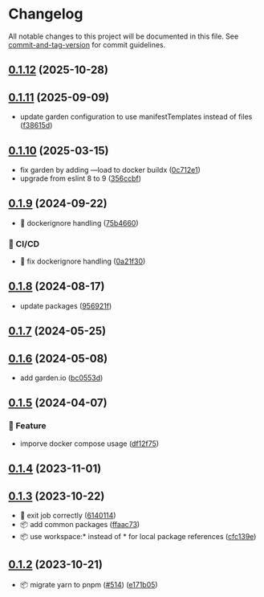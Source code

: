 # Changelog

All notable changes to this project will be documented in this file. See [commit-and-tag-version](https://github.com/absolute-version/commit-and-tag-version) for commit guidelines.

## [0.1.12](https://github.com/demokratie-live/democracy-development/compare/index-sync-bundestagio@v0.1.11...index-sync-bundestagio@v0.1.12) (2025-10-28)

## [0.1.11](https://github.com/demokratie-live/democracy-development/compare/index-sync-bundestagio@v0.1.10...index-sync-bundestagio@v0.1.11) (2025-09-09)


* update garden configuration to use manifestTemplates instead of files ([f38615d](https://github.com/demokratie-live/democracy-development/commit/f38615dd5400bad734139f5363a6a6d9fa6a3db3))

## [0.1.10](https://github.com/demokratie-live/democracy-development/compare/index-sync-bundestagio@v0.1.9...index-sync-bundestagio@v0.1.10) (2025-03-15)


* fix garden by adding —load to docker buildx ([0c712e1](https://github.com/demokratie-live/democracy-development/commit/0c712e1734116275badbde2c82aadc4515845759))
* upgrade from eslint 8 to 9 ([356ccbf](https://github.com/demokratie-live/democracy-development/commit/356ccbfad9dff32191f38be383b24d515d4a87fb))

## [0.1.9](https://github.com/demokratie-live/democracy-development/compare/index-sync-bundestagio@v0.1.8...index-sync-bundestagio@v0.1.9) (2024-09-22)


* 🐛 dockerignore handling ([75b4660](https://github.com/demokratie-live/democracy-development/commit/75b4660fae655d2cf9c3847611707dac177f82cc))


### 👷 CI/CD

* 👷 fix dockerignore handling ([0a21f30](https://github.com/demokratie-live/democracy-development/commit/0a21f3020ff68334d259743a87f14bec76dd6b1c))

## [0.1.8](https://github.com/demokratie-live/democracy-development/compare/index-sync-bundestagio@v0.1.7...index-sync-bundestagio@v0.1.8) (2024-08-17)


* update packages ([956921f](https://github.com/demokratie-live/democracy-development/commit/956921f3fc83f93e606a403d75463d38641fc595))

## [0.1.7](https://github.com/demokratie-live/democracy-development/compare/index-sync-bundestagio@v0.1.6...index-sync-bundestagio@v0.1.7) (2024-05-25)

## [0.1.6](https://github.com/demokratie-live/democracy-development/compare/index-sync-bundestagio@v0.1.5...index-sync-bundestagio@v0.1.6) (2024-05-08)


* add garden.io ([bc0553d](https://github.com/demokratie-live/democracy-development/commit/bc0553d2dbae414c2d9f418dc06530bcc2ea82e7))

## [0.1.5](https://github.com/demokratie-live/democracy-development/compare/index-sync-bundestagio@v0.1.4...index-sync-bundestagio@v0.1.5) (2024-04-07)


### 🚀 Feature

* imporve docker compose usage ([df12f75](https://github.com/demokratie-live/democracy-development/commit/df12f751199dc85ac0ca7d9425d09faf3af836ea))

## [0.1.4](https://github.com/demokratie-live/democracy-development/compare/index-sync-bundestagio@v0.1.3...index-sync-bundestagio@v0.1.4) (2023-11-01)

## [0.1.3](https://github.com/demokratie-live/democracy-development/compare/index-sync-bundestagio@v0.1.2...index-sync-bundestagio@v0.1.3) (2023-10-22)


* 🐛 exit job correctly ([6140114](https://github.com/demokratie-live/democracy-development/commit/6140114dcc6b31e5e2525d0cb8fcc684f1e28299))
* 📦️ add common packages ([ffaac73](https://github.com/demokratie-live/democracy-development/commit/ffaac738ab8bd2376bdc6f792c741a51df253002))
* 📦️ use workspace:* instead of * for local package references ([cfc139e](https://github.com/demokratie-live/democracy-development/commit/cfc139e62c56dcd67c363d45227bb7675acb863a))

## [0.1.2](https://github.com/demokratie-live/democracy-development/compare/index-sync-bundestagio@v0.1.0...index-sync-bundestagio@v0.1.2) (2023-10-21)


* 📦️ migrate yarn to pnpm ([#514](https://github.com/demokratie-live/democracy-development/issues/514)) ([e171b05](https://github.com/demokratie-live/democracy-development/commit/e171b05ac0b007e070c73e804f9322f61c95903b))
